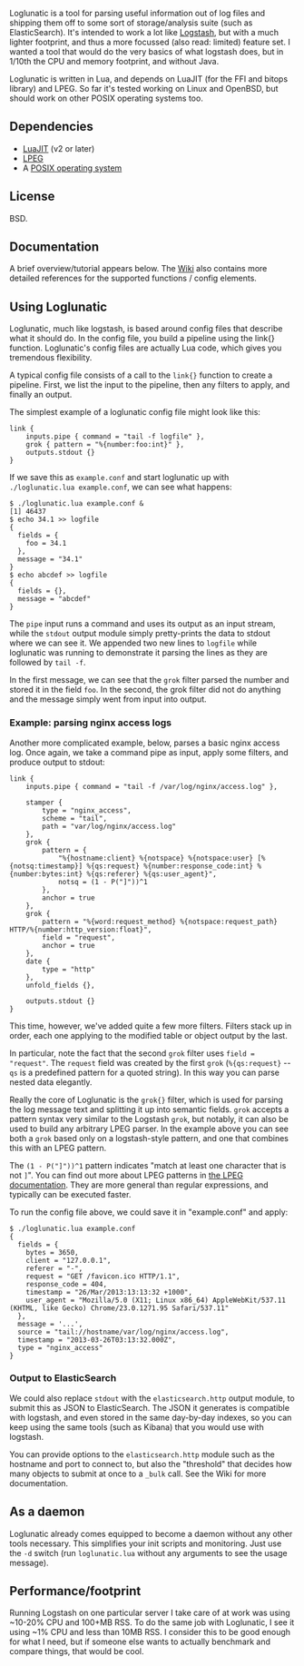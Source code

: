 Loglunatic is a tool for parsing useful information out of log files and shipping them off to some sort of storage/analysis suite (such as ElasticSearch). It's intended to work a lot like [Logstash](http://www.logstash.net/), but with a much lighter footprint, and thus a more focussed (also read: limited) feature set. I wanted a tool that would do the very basics of what logstash does, but in 1/10th the CPU and memory footprint, and without Java.

Loglunatic is written in Lua, and depends on LuaJIT (for the FFI and bitops library) and LPEG. So far it's tested working on Linux and OpenBSD, but should work on other POSIX operating systems too.

## Dependencies
 * [LuaJIT](http://www.luajit.org/) (v2 or later)
 * [LPEG](http://www.inf.puc-rio.br/~roberto/lpeg/)
 * A [POSIX operating system](http://www.openbsd.org/)

## License
BSD.

## Documentation

A brief overview/tutorial appears below. The [Wiki](https://github.com/arekinath/loglunatic/wiki) also contains more detailed references for the supported functions / config elements.

## Using Loglunatic

Loglunatic, much like logstash, is based around config files that describe what it should do. In the config file, you build a pipeline using the link{} function. Loglunatic's config files are actually Lua code, which gives you tremendous flexibility.

A typical config file consists of a call to the `link{}` function to create a pipeline. First, we list the input to the pipeline, then any filters to apply, and finally an output.

The simplest example of a loglunatic config file might look like this:

    link {
        inputs.pipe { command = "tail -f logfile" },
        grok { pattern = "%{number:foo:int}" },
        outputs.stdout {}
    }

If we save this as `example.conf` and start loglunatic up with `./loglunatic.lua example.conf`, we can see what happens:

    $ ./loglunatic.lua example.conf &
    [1] 46437
    $ echo 34.1 >> logfile
    {
      fields = {
        foo = 34.1
      },
      message = "34.1"
    }
    $ echo abcdef >> logfile
    {
      fields = {},
      message = "abcdef"
    }

The `pipe` input runs a command and uses its output as an input stream, while the `stdout` output module simply pretty-prints the data to stdout where we can see it. We appended two new lines to `logfile` while loglunatic was running to demonstrate it parsing the lines as they are followed by `tail -f`.

In the first message, we can see that the `grok` filter parsed the number and stored it in the field `foo`. In the second, the grok filter did not do anything and the message simply went from input into output.

### Example: parsing nginx access logs

Another more complicated example, below, parses a basic nginx access log. Once again, we take a command pipe as input, apply some filters, and produce output to stdout:

    link {
        inputs.pipe { command = "tail -f /var/log/nginx/access.log" },

        stamper {
            type = "nginx_access",
            scheme = "tail",
            path = "var/log/nginx/access.log"
        },
        grok {
            pattern = {
                "%{hostname:client} %{notspace} %{notspace:user} [%{notsq:timestamp}] %{qs:request} %{number:response_code:int} %{number:bytes:int} %{qs:referer} %{qs:user_agent}",
                notsq = (1 - P("]"))^1
            },
            anchor = true
        },
        grok {
            pattern = "%{word:request_method} %{notspace:request_path} HTTP/%{number:http_version:float}",
            field = "request",
            anchor = true
        },
        date {
            type = "http"
        },
        unfold_fields {},

        outputs.stdout {}
    }

This time, however, we've added quite a few more filters. Filters stack up in order, each one applying to the modified table or object output by the last.

In particular, note the fact that the second `grok` filter uses `field = "request"`. The `request` field was created by the first `grok` (`%{qs:request}` -- `qs` is a predefined pattern for a quoted string). In this way you can parse nested data elegantly.

Really the core of Loglunatic is the `grok{}` filter, which is used for parsing the log message text and splitting it up into semantic fields. `grok` accepts a pattern syntax very similar to the Logstash `grok`, but notably, it can also be used to build any arbitrary LPEG parser. In the example above you can see both a `grok` based only on a logstash-style pattern, and one that combines this with an LPEG pattern.

The `(1 - P("]"))^1` pattern indicates "match at least one character that is not `]`". You can find out more about LPEG patterns in [the LPEG documentation](http://www.inf.puc-rio.br/~roberto/lpeg/). They are more general than regular expressions, and typically can be executed faster.

To run the config file above, we could save it in "example.conf" and apply:

    $ ./loglunatic.lua example.conf
    {
      fields = {
        bytes = 3650,
        client = "127.0.0.1",
        referer = "-",
        request = "GET /favicon.ico HTTP/1.1",
        response_code = 404,
        timestamp = "26/Mar/2013:13:13:32 +1000",
        user_agent = "Mozilla/5.0 (X11; Linux x86_64) AppleWebKit/537.11 (KHTML, like Gecko) Chrome/23.0.1271.95 Safari/537.11"
      },
      message = '...',
      source = "tail://hostname/var/log/nginx/access.log",
      timestamp = "2013-03-26T03:13:32.000Z",
      type = "nginx_access"
    }


### Output to ElasticSearch

We could also replace `stdout` with the `elasticsearch.http` output module, to submit this as JSON to ElasticSearch. The JSON it generates is compatible with logstash, and even stored in the same day-by-day indexes, so you can keep using the same tools (such as Kibana) that you would use with logstash.

You can provide options to the `elasticsearch.http` module such as the hostname and port to connect to, but also the "threshold" that decides how many objects to submit at once to a `_bulk` call. See the Wiki for more documentation.

## As a daemon

Loglunatic already comes equipped to become a daemon without any other tools necessary. This simplifies your init scripts and monitoring. Just use the `-d` switch (run `loglunatic.lua` without any arguments to see the usage message).

## Performance/footprint

Running Logstash on one particular server I take care of at work was using ~10-20% CPU and 100+MB RSS. To do the same job with Loglunatic, I see it using ~1% CPU and less than 10MB RSS. I consider this to be good enough for what I need, but if someone else wants to actually benchmark and compare things, that would be cool.
